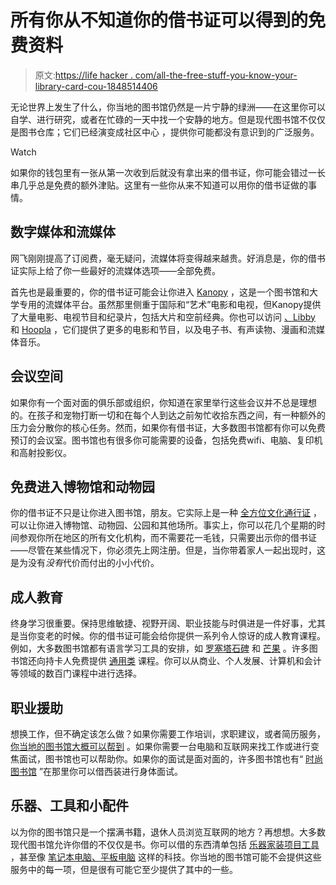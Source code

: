 # 所有你从不知道你的借书证可以得到的免费资料

> 原文:[https://life hacker . com/all-the-free-stuff-you-know-your-library-card-cou-1848514406](https://lifehacker.com/all-the-free-stuff-you-never-knew-your-library-card-cou-1848514406)

无论世界上发生了什么，你当地的图书馆仍然是一片宁静的绿洲——在这里你可以自学、进行研究，或者在忙碌的一天中找一个安静的地方。但是现代图书馆不仅仅是图书仓库；它们已经演变成社区中心 ，提供你可能都没有意识到的广泛服务。

Watch

如果你的钱包里有一张从第一次收到后就没有拿出来的借书证，你可能会错过一长串几乎总是免费的额外津贴。这里有一些你从来不知道可以用你的借书证做的事情。

## 数字媒体和流媒体

网飞刚刚提高了订阅费，毫无疑问，流媒体将变得越来越贵。好消息是，你的借书证实际上给了你一些最好的流媒体选项——全部免费。

首先也是最重要的，你的借书证可能会让你进入 [Kanopy](https://www.kanopy.com/) ，这是一个图书馆和大学专用的流媒体平台。虽然那里侧重于国际和“艺术”电影和电视，但Kanopy提供了大量电影、电视节目和纪录片，包括大片和空前经典。你也可以访问 [、Libby](https://meet.libbyapp.com/) 和 [Hoopla](https://www.hoopladigital.com/) ，它们提供了更多的电影和节目，以及电子书、有声读物、漫画和流媒体音乐。

## 会议空间

如果你有一个面对面的俱乐部或组织，你知道在家里举行这些会议并不总是理想的。在孩子和宠物打断一切和在每个人到达之前匆忙收拾东西之间，有一种额外的压力会分散你的核心任务。然而，如果你有借书证，大多数图书馆都有你可以免费预订的会议室。图书馆也有很多你可能需要的设备，包括免费wifi、电脑、复印机和高射投影仪。

## 免费进入博物馆和动物园

你的借书证不只是让你进入图书馆，朋友。它实际上是一种 [全方位文化通行证](https://secretnyc.co/nyc-public-library-cards-grant-free-access-museums/) ，可以让你进入博物馆、动物园、公园和其他场所。事实上，你可以花几个星期的时间参观你所在地区的所有文化机构，而不需要花一毛钱，只需要出示你的借书证——尽管在某些情况下，你必须先上网注册。但是，当你带着家人一起出现时，这是为没有*没有*代价而付出的小小代价。

## 成人教育

终身学习很重要。保持思维敏捷、视野开阔、职业技能与时俱进是一件好事，尤其是当你变老的时候。你的借书证可能会给你提供一系列令人惊讶的成人教育课程。例如，大多数图书馆都有语言学习工具的安排，如 [罗塞塔石碑](https://www.rosettastone.com/) 和 [芒果](https://mangolanguages.com/) 。许多图书馆还向持卡人免费提供 [通用类](https://www.universalclass.com/) 课程。你可以从商业、个人发展、计算机和会计等领域的数百门课程中进行选择。

## 职业援助

想换工作，但不确定该怎么做？如果你需要工作培训，求职建议，或者简历服务， [你当地的图书馆大概可以帮到](https://choosework.ssa.gov/blog-archive/blog-post?post_id=364) 。如果你需要一台电脑和互联网来找工作或进行变焦面试，图书馆也可以帮助你。如果你的面试是面对面的，许多图书馆也有“ [时尚图书馆](https://www.nypl.org/blog/2018/08/06/dress-up-nypl-lending-fashion-library) ”在那里你可以借西装进行身体面试。

## 乐器、工具和小配件

以为你的图书馆只是一个摆满书籍，退休人员浏览互联网的地方？再想想。大多数现代图书馆允许你借的不仅仅是书。你可以借的东西清单包括 [乐器](https://www.bklynlibrary.org/locations/central/musicloan)[家装项目工具](https://www.berkeleypubliclibrary.org/locations/tool-lending-library) ，甚至像 [笔记本电脑、平板电脑](https://new.library.arizona.edu/tech/borrow) 这样的科技。你当地的图书馆可能不会提供这些服务中的每一项，但是很有可能它至少提供了其中的一些。